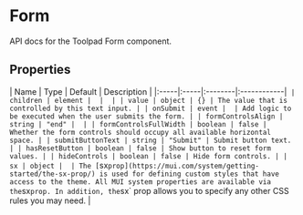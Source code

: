 <!-- This file has been auto-generated. Do not modify manually. -->

# Form

<p class="description">API docs for the Toolpad Form component.</p>



## Properties

| Name | Type | Default | Description |
|:-----|:-----|:--------|:------------|`
| children | element |  |  |
| value | object | {} | The value that is controlled by this text input. |
| onSubmit | event |  | Add logic to be executed when the user submits the form. |
| formControlsAlign | string | "end" |  |
| formControlsFullWidth | boolean | false | Whether the form controls should occupy all available horizontal space. |
| submitButtonText | string | "Submit" | Submit button text. |
| hasResetButton | boolean | false | Show button to reset form values. |
| hideControls | boolean | false | Hide form controls. |
| sx | object |  | The [`sx` prop](https://mui.com/system/getting-started/the-sx-prop/) is used for defining custom styles that have access to the theme. All MUI system properties are available via the `sx` prop. In addition, the `sx` prop allows you to specify any other CSS rules you may need. |
